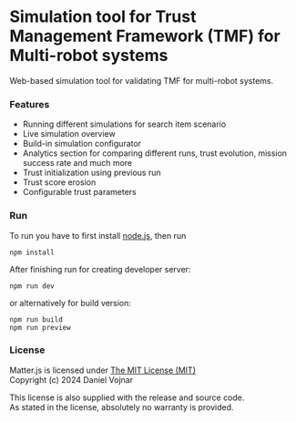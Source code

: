 # Simulation tool for Trust Management Framework (TMF) for Multi-robot systems

Web-based simulation tool for validating TMF for multi-robot systems.

### Features

- Running different simulations for search item scenario
- Live simulation overview
- Build-in simulation configurator
- Analytics section for comparing different runs, trust evolution, mission success rate and much more
- Trust initialization using previous run
- Trust score erosion
- Configurable trust parameters

### Run

To run you have to first install [node.js](https://nodejs.org/), then run

`npm install`

After finishing run for creating developer server:

`npm run dev`

or alternatively for build version:

```
npm run build
npm run preview

```

### License

Matter.js is licensed under [The MIT License (MIT)](https://opensource.org/licenses/MIT)  
Copyright (c) 2024 Daniel Vojnar

This license is also supplied with the release and source code.  
As stated in the license, absolutely no warranty is provided.
